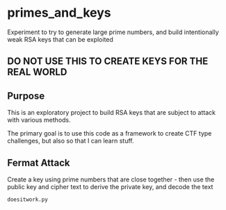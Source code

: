 # primes_and_keys
Experiment to try to generate large prime numbers, and build intentionally weak RSA keys that can be exploited

## DO NOT USE THIS TO CREATE KEYS FOR THE REAL WORLD

## Purpose
This is an exploratory project to build RSA keys that are subject to attack with various methods.

The primary goal is to use this code as a framework to create CTF type challenges, but also so that I can learn stuff.

## Fermat Attack
Create a key using prime numbers that are close together - then use the public key and cipher text to derive the private key, and decode the text
```
doesitwork.py
```


